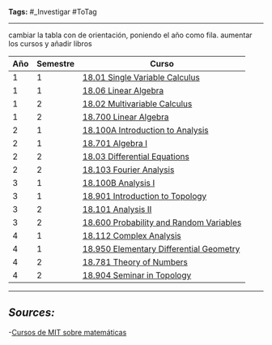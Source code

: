 **Tags:** #_Investigar 
#ToTag
- - -

cambiar la tabla con de orientación, poniendo el año como fila.
aumentar los cursos y añadir libros

| Año | Semestre | Curso                                                                                                                     |
| --- | -------- | ------------------------------------------------------------------------------------------------------------------------- |
| 1   | 1        | [18.01 Single Variable Calculus](https://ocw.mit.edu/courses/18-01sc-single-variable-calculus-fall-2010/)                 |
| 1   | 1        | [18.06 Linear Algebra](https://ocw.mit.edu/courses/18-06sc-linear-algebra-fall-2011/)                                     |
| 1   | 2        | [18.02 Multivariable Calculus](https://ocw.mit.edu/courses/18-02sc-multivariable-calculus-fall-2010/)                     |
| 1   | 2        | [18.700 Linear Algebra](https://ocw.mit.edu/courses/18-700-linear-algebra-fall-2013/)                                     |
| 2   | 1        | [18.100A Introduction to Analysis](https://ocw.mit.edu/courses/18-100a-introduction-to-analysis-fall-2012/)               |
| 2   | 1        | [18.701 Algebra I](https://ocw.mit.edu/courses/18-701-algebra-i-fall-2010/)                                               |
| 2   | 2        | [18.03 Differential Equations](https://ocw.mit.edu/courses/18-03sc-differential-equations-fall-2011/)                     |
| 2   | 2        | [18.103 Fourier Analysis](https://ocw.mit.edu/courses/18-103-fourier-analysis-fall-2013/)                                 |
| 3   | 1        | [18.100B Analysis I](https://ocw.mit.edu/courses/18-100b-analysis-i-fall-2010/)                                           |
| 3   | 1        | [18.901 Introduction to Topology](https://ocw.mit.edu/courses/18-901-introduction-to-topology-fall-2004/)                 |
| 3   | 2        | [18.101 Analysis II](https://ocw.mit.edu/courses/18-101-analysis-ii-fall-2005/)                                           |
| 3   | 2        | [18.600 Probability and Random Variables](https://ocw.mit.edu/courses/18-600-probability-and-random-variables-fall-2019/) |
| 4   | 1        | [18.112 Complex Analysis](https://ocw.mit.edu/courses/18-112-functions-of-a-complex-variable-fall-2008/)                  |
| 4   | 1        | [18.950 Elementary Differential Geometry](https://ocw.mit.edu/courses/18-950-differential-geometry-fall-2008/)            |
| 4   | 2        | [18.781 Theory of Numbers](https://ocw.mit.edu/courses/18-781-theory-of-numbers-spring-2012/)                             |
| 4   | 2        | [18.904 Seminar in Topology](https://ocw.mit.edu/courses/18-904-seminar-in-topology-spring-2011/)                         |

- - - 
## ***Sources:***
-[Cursos de MIT sobre matemáticas](https://ocw.mit.edu/search/?d=Mathematics&s=department_course_numbers.sort_coursenum)